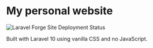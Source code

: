 # My personal website

![Laravel Forge Site Deployment Status](https://img.shields.io/endpoint?url=https%3A%2F%2Fforge.laravel.com%2Fsite-badges%2Fffc42ecb-0700-41a6-a726-237ea6e44855&style=flat "Deployment status")

Built with Laravel 10 using vanilla CSS and no JavaScript.
